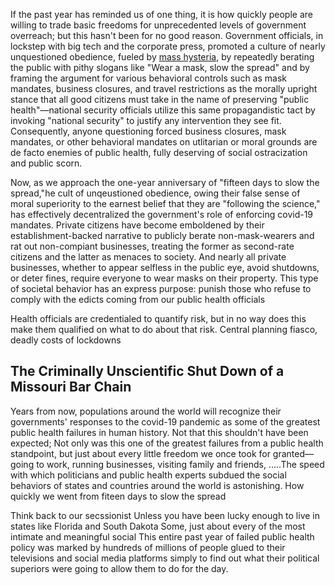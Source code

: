 
If the past year has reminded us of one thing, it is how quickly people are willing to trade basic freedoms for unprecedented levels of government overreach; but this hasn't been for no good reason. Government officials, in lockstep with big tech and the corporate press, promoted a culture of nearly unquestioned obedience, fueled by [mass hysteria](https://www.mdpi.com/1660-4601/18/4/1376/htm?fbclid=IwAR3hKqZ614zBr9zHXBOuaxTA8Z0Dt9Hb-TxObCY3qdpCJFuqh_Mmh3jCdtQ), by repeatedly berating the public with pithy slogans like "Wear a mask, slow the spread" and by framing the argument for various behavioral controls such as mask mandates, business closures, and travel restrictions as the morally upright stance that all good citizens must take in the name of preserving "public health"&mdash;national security officials utilize this same propagandistic tact by invoking "national security" to justify any intervention they see fit. Consequently, anyone questioning forced business closures, mask mandates, or other behavioral mandates on utlitarian or moral grounds are de facto enemies of public health, fully deserving of social ostracization and public scorn. 

Now, as we approach the one-year anniversary of "fifteen days to slow the spread,"he cult of unqeustioned obedience, owing their false sense of moral superiority to the earnest belief that they are "following the science," has effectively decentralized the government's role of enforcing covid-19 mandates. Private citizens have become emboldened by their establishment-backed narrative to publicly berate non-mask-wearers and rat out non-compiant businesses, treating the former as second-rate citizens and the latter as menaces to society. And nearly all private businesses, whether to appear selfless in the public eye, avoid shutdowns, or deter fines, require everyone to wear masks on their property. This type of societal behavior has an express purpose: punish those who refuse to comply with the edicts coming from our public health officials

Health officials are credentialed to quantify risk, but in no way does this make them qualified on what to do about that risk. Central planning fiasco, deadly costs of lockdowns

## The Criminally Unscientific Shut Down of a Missouri Bar Chain




Years from now, populations around the world will recognize their governments' responses to the covid-19 pandemic as some of the greatest public health failures in human history. Not that this shouldn't have been expected; Not only was this one of the greatest failures from a public health standpoint, but just about every little freedom we once took for granted&mdash; going to work, running businesses, visiting family and friends, .....The speed with which politicians and public health experts subdued the social behaviors of states and countries around the world is astonishing. How quickly we went from fiteen days to slow the spread

Think back to our secssionist Unless you have been lucky enough to live in states like Florida and South Dakota Some, just about every of the most intimate and meaningful social This entire past year of failed public health policy was marked by hundreds of millions of people glued to their televisions and social media platforms simply to find out what their political superiors were going to allow them to do for the day. 
